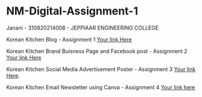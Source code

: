 # NM-Digital-Assignment-1
Janani - 310820214008 - JEPPIAAR ENGINEERING COLLEGE

Korean Kitchen Blog - Assignment 1
[Your link Here](https://koreankitchen17.blogspot.com/2023/10/korean-kitchen.html)


Korean Kitchen Brand Buisness Page and Facebook post - Assignment 2
[Your link Here](https://www.facebook.com/profile.php?id=61552642214058&mibextid=ZbWKwL)


Korean Kitchen Social Media Advertisement Poster - Assignment 3
[Your link Here](https://m.facebook.com/story.php?story_fbid=pfbid02PkHUnfKwadSmLeueoAjnTURoHsV76nbZpNapg5jyQ2JPNoEuyfHJSNJzCtwkQzoWl&id=61552642214058&mibextid=Nif5oz).


Korean Kitchen Email Newsletter using Canva - Assignment 4
[Your link here](https://drive.google.com/file/d/1zd-wQOgB3fvKTX1IALKBCmgn_bvXGOpe/view?usp=sharing)

